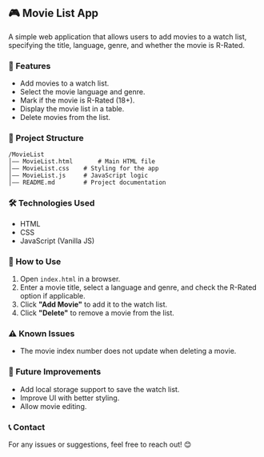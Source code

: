 ## 🎮 Movie List App

A simple web application that allows users to add movies to a watch list, specifying the title, language, genre, and whether the movie is R-Rated.

### 🚀 Features
- Add movies to a watch list.
- Select the movie language and genre.
- Mark if the movie is R-Rated (18+).
- Display the movie list in a table.
- Delete movies from the list.

### 💂️ Project Structure
```
/MovieList
│—— MovieList.html       # Main HTML file
│—— MovieList.css    # Styling for the app
│—— MovieList.js     # JavaScript logic
│—— README.md        # Project documentation
```

### 🛠️ Technologies Used
- HTML
- CSS
- JavaScript (Vanilla JS)

### 📌 How to Use
1. Open `index.html` in a browser.
2. Enter a movie title, select a language and genre, and check the R-Rated option if applicable.
3. Click **"Add Movie"** to add it to the watch list.
4. Click **"Delete"** to remove a movie from the list.

### ⚠️ Known Issues
- The movie index number does not update when deleting a movie.

### 🎯 Future Improvements
- Add local storage support to save the watch list.
- Improve UI with better styling.
- Allow movie editing.

### 📞 Contact
For any issues or suggestions, feel free to reach out! 😊

